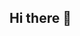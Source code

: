 ## Hi there 👋

<!--
**andreslomelig/andreslomelig** is a ✨ _special_ ✨ repository because its `README.md` (this file) appears on your GitHub profile.

Here are some ideas to get you started:

- 🔭 I’m currently working on Huawei
- 🌱 I’m currently learning algorthms, Gpu Computing and AI
- 💬 Ask me about Competitive  Programming 
- 📫 How to reach me: andreslomeli02@gmail.com
- ⚡ Fun fact: 49ers Big Fan
-->
